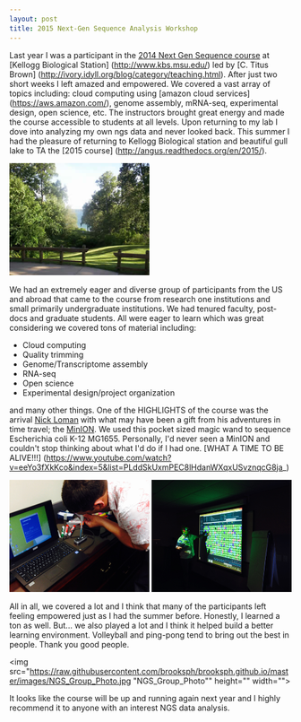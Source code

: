 ```yaml
---
layout: post 
title: 2015 Next-Gen Sequence Analysis Workshop
---
```


Last year I was a participant in the [2014 Next Gen Sequence course](http://angus.readthedocs.org/en/2014/) at [Kellogg Biological Station] (http://www.kbs.msu.edu/) led by [C. Titus Brown] (http://ivory.idyll.org/blog/category/teaching.html). After just two short weeks I left amazed and empowered. We covered a vast array of topics including: cloud computing using [amazon cloud services] (https://aws.amazon.com/), genome assembly, mRNA-seq, experimental design, open science, etc. The instructors brought great energy and made the course accessible to students at all levels. Upon returning to my lab I dove into analyzing my own ngs data and never looked back. This summer I had the pleasure of returning to Kellogg Biological station and beautiful gull lake to TA the [2015 course] (http://angus.readthedocs.org/en/2015/). 

<img src="https://raw.githubusercontent.com/brooksph/brooksph.github.io/master/images/Gull_Lake.JPG" height="200" width="250">

We had an extremely eager and diverse group of participants from the US and abroad that came to the course from research one institutions and small primarily undergraduate institutions. We had tenured faculty, post-docs and graduate students. All were eager to learn which was great considering we covered tons of material including: 

- Cloud computing
- Quality trimming 
- Genome/Transcriptome assembly 
- RNA-seq
- Open science
- Experimental design/project organization

and many other things. One of the HIGHLIGHTS of the course was the arrival [Nick Loman](http://lab.loman.net/about/) with what may have been a gift from his adventures in time travel; the [MinION](https://www.nanoporetech.com/). We used this pocket sized magic wand to sequence Escherichia coli K-12 MG1655. Personally, I'd never seen a MinION and couldn't stop thinking about what I'd do if I had one. [WHAT A TIME TO BE ALIVE!!!] (https://www.youtube.com/watch?v=eeYo3fXkKco&index=5&list=PLddSkUxmPEC8lHdanWXqxUSvznqcG8ja_)


<img src="https://raw.githubusercontent.com/brooksph/brooksph.github.io/master/images/MinION_2.jpg" height="200" width="250"> <img src="https://raw.githubusercontent.com/brooksph/brooksph.github.io/master/images/MinION_1.jpeg" height="200" width="250">

All in all, we covered a lot and I think that many of the participants left feeling empowered just as I had the summer before. Honestly, I learned a ton as well. But... we also played a lot and I think it helped build a better learning environment. Volleyball and ping-pong tend to bring out the best in people. Thank you good people.

<img src="https://raw.githubusercontent.com/brooksph/brooksph.github.io/master/images/NGS_Group_Photo.jpg "NGS_Group_Photo"" height="" width="">


It looks like the course will be up and running again next year and I highly recommend it to anyone with an interest NGS data analysis. 


